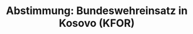 ---
abstimmung:
  abstimmung: 4
  bundestagssitzung: 39
  datum: 14. Juni 2018
  legislaturperiode: 19
categories:
- Todo
data:
- title: Abstimmungsergebnis 20180614_4-data.pdf
  url: /res/2021-btw/abstimmungsergebnisse/20180614_4-data.pdf
- title: Abstimmungsergebnis 20180614_4_xls-data.xls
  url: /res/2021-btw/abstimmungsergebnisse/20180614_4_xls-data.xls
- title: Abstimmungsergebnis 20180614_4_xls-datacsv
  url: /res/2021-btw/abstimmungsergebnisse/csv/20180614_4_xls-datacsv
documents:
- local: /res/2021-btw/drucksachen/02384.pdf
  title: Drucksache 19/02384
  url: https://dip21.bundestag.de/dip21/btd/19/023/1902384.pdf
- local: /res/2021-btw/drucksachen/02670.pdf
  title: Drucksache 19/02670
  url: https://dip21.bundestag.de/dip21/btd/19/026/1902670.pdf
ergebnis:
  AfD:
    enthaltung: 0
    gesamt: 92
    ja: 1
    nein: 77
    nichtabgegeben: 14
    ungueltig: 0
  Bündnis 90/Die Grünen:
    enthaltung: 4
    gesamt: 67
    ja: 53
    nein: 3
    nichtabgegeben: 7
    ungueltig: 0
  Die Linke:
    enthaltung: 0
    gesamt: 69
    ja: 0
    nein: 56
    nichtabgegeben: 13
    ungueltig: 0
  FDP:
    enthaltung: 0
    gesamt: 80
    ja: 75
    nein: 0
    nichtabgegeben: 5
    ungueltig: 0
  cdu/csu:
    enthaltung: 0
    gesamt: 246
    ja: 233
    nein: 0
    nichtabgegeben: 13
    ungueltig: 0
  file: 20180614_4_xls-data.xls
  fraktionslos:
    enthaltung: 0
    gesamt: 2
    ja: 2
    nein: 0
    nichtabgegeben: 0
    ungueltig: 0
  spd:
    enthaltung: 0
    gesamt: 153
    ja: 144
    nein: 0
    nichtabgegeben: 9
    ungueltig: 0
layout: abstimmung
links:
- title: Link zu bundestag.de
  url: https://www.bundestag.de/parlament/plenum/abstimmung/abstimmung?id=520
preview: 'Deutscher Bundestag


  39. Sitzung des Deutschen Bundestages

  am Donnerstag, 14. Juni 2018


  Endgültiges Ergebnis der Namentlichen Abstimmung Nr. 4


  Beschlussempfehlung des Auswärtigen Ausschusses (3. Ausschuss) zu dem Antrag der

  Bundesregierung

  Fortsetzung der deutschen Beteiligung an der internationalen Sicherheitspräsenz
  in

  Kosovo (KFOR) auf der Grundlage der Resolution 1244 (1999) des Sicherheitsrates
  der

  Vereinten Nationen vom 10. Juni 1999

  Drs. 19/2384 und 19/2670'
tags:
- Todo
title: 'Abstimmung: Bundeswehreinsatz in Kosovo (KFOR)'
---